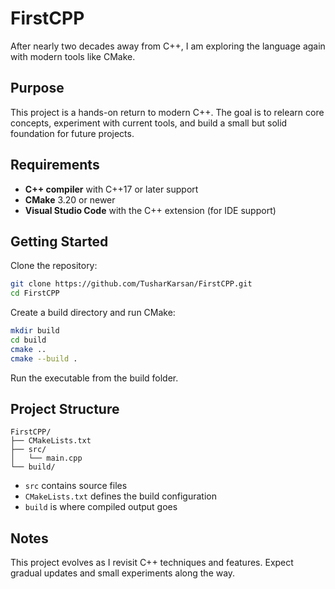 # FirstCPP

After nearly two decades away from C++, I am exploring the language again with modern tools like CMake.

## Purpose

This project is a hands-on return to modern C++. The goal is to relearn core concepts, experiment with current tools, and build a small but solid foundation for future projects.

## Requirements

* **C++ compiler** with C++17 or later support
* **CMake** 3.20 or newer
* **Visual Studio Code** with the C++ extension (for IDE support)

## Getting Started

Clone the repository:

```bash
git clone https://github.com/TusharKarsan/FirstCPP.git
cd FirstCPP
```

Create a build directory and run CMake:

```bash
mkdir build
cd build
cmake ..
cmake --build .
```

Run the executable from the build folder.

## Project Structure

```
FirstCPP/
├── CMakeLists.txt
├── src/
│   └── main.cpp
└── build/
```

* `src` contains source files
* `CMakeLists.txt` defines the build configuration
* `build` is where compiled output goes

## Notes

This project evolves as I revisit C++ techniques and features. Expect gradual updates and small experiments along the way.
